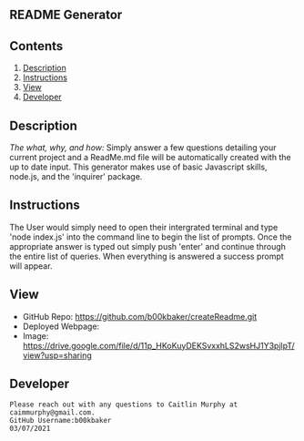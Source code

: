 ## README Generator

  ## Contents
 1. [Description](#Description)
 2. [Instructions](#Instructions)
 3. [View](#View)
 4. [Developer](#Developer)
 
  
  ## Description 
  
  *The what, why, and how:* 
   Simply answer a few questions detailing your current project and a ReadMe.md file will be automatically created with the up to date input. This generator makes use of basic Javascript skills, node.js, and the 'inquirer' package.

  
  ## Instructions
   The User would simply need to open their intergrated terminal and type 'node index.js' into the command line to begin the list of prompts. Once the appropriate answer is typed out simply push 'enter' and continue through the entire list of queries. When everything is answered a success prompt will appear.

  ## View
  * GitHub Repo: https://github.com/b00kbaker/createReadme.git
  * Deployed Webpage: 
  * Image: https://drive.google.com/file/d/11p_HKoKuyDEKSvxxhLS2wsHJ1Y3pjlpT/view?usp=sharing
  
  
  ## Developer
    Please reach out with any questions to Caitlin Murphy at caimmurphy@gmail.com.
    GitHub Username:b00kbaker
    03/07/2021